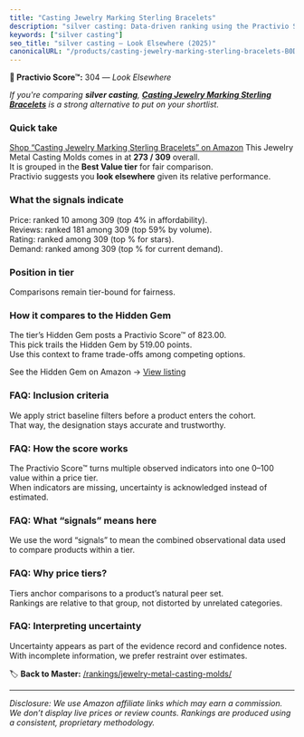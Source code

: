 ```yaml
---
title: "Casting Jewelry Marking Sterling Bracelets"
description: "silver casting: Data-driven ranking using the Practivio Score™. Positioned by quality, value, demand, findability, momentum."
keywords: ["silver casting"]
seo_title: "silver casting — Look Elsewhere (2025)"
canonicalURL: "/products/casting-jewelry-marking-sterling-bracelets-B0D6VMJZCT/"
---
```


**🚫 Practivio Score™:** 304 — _Look Elsewhere_


*If you're comparing **silver casting**, **[Casting Jewelry Marking Sterling Bracelets](https://www.amazon.com/dp/B0D6VMJZCT?tag=practivio-20)** is a strong alternative to put on your shortlist.*
### Quick take
[Shop “Casting Jewelry Marking Sterling Bracelets” on Amazon](https://www.amazon.com/dp/B0D6VMJZCT?tag=practivio-20)
This Jewelry Metal Casting Molds comes in at **273 / 309** overall.  
It is grouped in the **Best Value tier** for fair comparison.  
Practivio suggests you **look elsewhere** given its relative performance.

### What the signals indicate
Price: ranked 10 among 309 (top 4% in affordability).  
Reviews: ranked 181 among 309 (top 59% by volume).  
Rating: ranked  among 309 (top % for stars).  
Demand: ranked  among 309 (top % for current demand).

### Position in tier
Comparisons remain tier-bound for fairness.

### How it compares to the Hidden Gem
The tier’s Hidden Gem posts a Practivio Score™ of 823.00.  
This pick trails the Hidden Gem by 519.00 points.  
Use this context to frame trade-offs among competing options.  

See the Hidden Gem on Amazon → [View listing](https://www.amazon.com/dp/B08PBWJB79?tag=practivio-20)

### FAQ: Inclusion criteria
We apply strict baseline filters before a product enters the cohort.  
That way, the designation stays accurate and trustworthy.

### FAQ: How the score works
The Practivio Score™ turns multiple observed indicators into one 0–100 value within a price tier.  
When indicators are missing, uncertainty is acknowledged instead of estimated.

### FAQ: What “signals” means here
We use the word “signals” to mean the combined observational data used to compare products within a tier.

### FAQ: Why price tiers?
Tiers anchor comparisons to a product’s natural peer set.  
Rankings are relative to that group, not distorted by unrelated categories.

### FAQ: Interpreting uncertainty
Uncertainty appears as part of the evidence record and confidence notes.  
With incomplete information, we prefer restraint over estimates.


🏷️ **Back to Master:** [/rankings/jewelry-metal-casting-molds/](/rankings/jewelry-metal-casting-molds/)

---
_Disclosure: We use Amazon affiliate links which may earn a commission. We don’t display live prices or review counts. Rankings are produced using a consistent, proprietary methodology._

